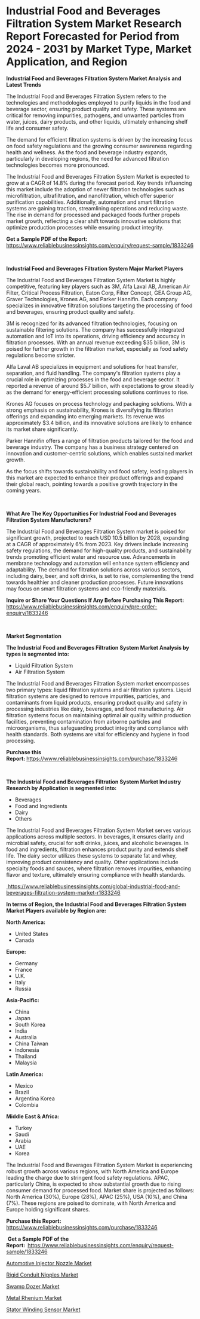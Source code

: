 <p><h1>Industrial Food and Beverages Filtration System Market Research Report Forecasted for Period from 2024 -  2031 by Market Type, Market Application, and Region</h1></p><p><strong>Industrial Food and Beverages Filtration System Market Analysis and Latest Trends</strong></p>
<p><p>The Industrial Food and Beverages Filtration System refers to the technologies and methodologies employed to purify liquids in the food and beverage sector, ensuring product quality and safety. These systems are critical for removing impurities, pathogens, and unwanted particles from water, juices, dairy products, and other liquids, ultimately enhancing shelf life and consumer safety. </p><p>The demand for efficient filtration systems is driven by the increasing focus on food safety regulations and the growing consumer awareness regarding health and wellness. As the food and beverage industry expands, particularly in developing regions, the need for advanced filtration technologies becomes more pronounced. </p><p>The Industrial Food and Beverages Filtration System Market is expected to grow at a CAGR of 14.8% during the forecast period. Key trends influencing this market include the adoption of newer filtration technologies such as microfiltration, ultrafiltration, and nanofiltration, which offer superior purification capabilities. Additionally, automation and smart filtration systems are gaining traction, streamlining operations and reducing waste. The rise in demand for processed and packaged foods further propels market growth, reflecting a clear shift towards innovative solutions that optimize production processes while ensuring product integrity.</p></p>
<p><strong>Get a Sample PDF of the Report:&nbsp;</strong> <a href="https://www.reliablebusinessinsights.com/enquiry/request-sample/1833246?utm_campaign=1113&utm_medium=2&utm_source=Github&utm_content=ia&utm_term=19102024&utm_id=industrial-food-and-beverages-filtration-system">https://www.reliablebusinessinsights.com/enquiry/request-sample/1833246</a></p>
<p>&nbsp;</p>
<p><strong>Industrial Food and Beverages Filtration System Major Market Players</strong></p>
<p><p>The Industrial Food and Beverages Filtration System Market is highly competitive, featuring key players such as 3M, Alfa Laval AB, American Air Filter, Critical Process Filtration, Eaton Corp, Filter Concept, GEA Group AG, Graver Technologies, Krones AG, and Parker Hannifin. Each company specializes in innovative filtration solutions targeting the processing of food and beverages, ensuring product quality and safety.</p><p>3M is recognized for its advanced filtration technologies, focusing on sustainable filtering solutions. The company has successfully integrated automation and IoT into its operations, driving efficiency and accuracy in filtration processes. With an annual revenue exceeding $35 billion, 3M is poised for further growth in the filtration market, especially as food safety regulations become stricter.</p><p>Alfa Laval AB specializes in equipment and solutions for heat transfer, separation, and fluid handling. The company's filtration systems play a crucial role in optimizing processes in the food and beverage sector. It reported a revenue of around $5.7 billion, with expectations to grow steadily as the demand for energy-efficient processing solutions continues to rise.</p><p>Krones AG focuses on process technology and packaging solutions. With a strong emphasis on sustainability, Krones is diversifying its filtration offerings and expanding into emerging markets. Its revenue was approximately $3.4 billion, and its innovative solutions are likely to enhance its market share significantly.</p><p>Parker Hannifin offers a range of filtration products tailored for the food and beverage industry. The company has a business strategy centered on innovation and customer-centric solutions, which enables sustained market growth.</p><p>As the focus shifts towards sustainability and food safety, leading players in this market are expected to enhance their product offerings and expand their global reach, pointing towards a positive growth trajectory in the coming years.</p></p>
<p>&nbsp;</p>
<p><strong>What Are The Key Opportunities For Industrial Food and Beverages Filtration System Manufacturers?</strong></p>
<p><p>The Industrial Food and Beverages Filtration System market is poised for significant growth, projected to reach USD 10.5 billion by 2028, expanding at a CAGR of approximately 6% from 2023. Key drivers include increasing safety regulations, the demand for high-quality products, and sustainability trends promoting efficient water and resource use. Advancements in membrane technology and automation will enhance system efficiency and adaptability. The demand for filtration solutions across various sectors, including dairy, beer, and soft drinks, is set to rise, complementing the trend towards healthier and cleaner production processes. Future innovations may focus on smart filtration systems and eco-friendly materials.</p></p>
<p><strong>Inquire or Share Your Questions If Any Before Purchasing This Report:</strong> <a href="https://www.reliablebusinessinsights.com/enquiry/pre-order-enquiry/1833246?utm_campaign=1113&utm_medium=2&utm_source=Github&utm_content=ia&utm_term=19102024&utm_id=industrial-food-and-beverages-filtration-system">https://www.reliablebusinessinsights.com/enquiry/pre-order-enquiry/1833246</a></p>
<p>&nbsp;</p>
<p><strong>Market Segmentation</strong></p>
<p><strong>The Industrial Food and Beverages Filtration System Market Analysis by types is segmented into:</strong></p>
<p><ul><li>Liquid Filtration System</li><li>Air Filtration System</li></ul></p>
<p><p>The Industrial Food and Beverages Filtration System market encompasses two primary types: liquid filtration systems and air filtration systems. Liquid filtration systems are designed to remove impurities, particles, and contaminants from liquid products, ensuring product quality and safety in processing industries like dairy, beverages, and food manufacturing. Air filtration systems focus on maintaining optimal air quality within production facilities, preventing contamination from airborne particles and microorganisms, thus safeguarding product integrity and compliance with health standards. Both systems are vital for efficiency and hygiene in food processing.</p></p>
<p><strong>Purchase this Report:&nbsp;</strong><a href="https://www.reliablebusinessinsights.com/purchase/1833246?utm_campaign=1113&utm_medium=2&utm_source=Github&utm_content=ia&utm_term=19102024&utm_id=industrial-food-and-beverages-filtration-system">https://www.reliablebusinessinsights.com/purchase/1833246</a></p>
<p>&nbsp;</p>
<p><strong>The Industrial Food and Beverages Filtration System Market Industry Research by Application is segmented into:</strong></p>
<p><ul><li>Beverages</li><li>Food and Ingredients</li><li>Dairy</li><li>Others</li></ul></p>
<p><p>The Industrial Food and Beverages Filtration System Market serves various applications across multiple sectors. In beverages, it ensures clarity and microbial safety, crucial for soft drinks, juices, and alcoholic beverages. In food and ingredients, filtration enhances product purity and extends shelf life. The dairy sector utilizes these systems to separate fat and whey, improving product consistency and quality. Other applications include specialty foods and sauces, where filtration removes impurities, enhancing flavor and texture, ultimately ensuring compliance with health standards.</p></p>
<p><a href="https://www.reliablebusinessinsights.com/global-industrial-food-and-beverages-filtration-system-market-r1833246?utm_campaign=1113&utm_medium=2&utm_source=Github&utm_content=ia&utm_term=19102024&utm_id=industrial-food-and-beverages-filtration-system">&nbsp;https://www.reliablebusinessinsights.com/global-industrial-food-and-beverages-filtration-system-market-r1833246</a></p>
<p><strong>In terms of Region, the Industrial Food and Beverages Filtration System Market Players available by Region are:</strong></p>
<p>
    <p> <strong> North America: </strong>
        <ul>
            <li>United States</li>
            <li>Canada</li>
        </ul>
        </p> 
    <p> <strong> Europe: </strong>
        <ul>
            <li>Germany</li>
            <li>France</li>
            <li>U.K.</li>
            <li>Italy</li>
            <li>Russia</li>
        </ul>
        </p> 
    <p> <strong> Asia-Pacific: </strong>
        <ul>
            <li>China</li>
            <li>Japan</li>
            <li>South Korea</li>
            <li>India</li>
            <li>Australia</li>
            <li>China Taiwan</li>
            <li>Indonesia</li>
            <li>Thailand</li>
            <li>Malaysia</li>
        </ul>
        </p> 
    <p> <strong> Latin America: </strong>
        <ul>
            <li>Mexico</li>
            <li>Brazil</li>
            <li>Argentina Korea</li>
            <li>Colombia</li>
        </ul>
        </p> 
    <p> <strong> Middle East & Africa: </strong>
        <ul>
            <li>Turkey</li>
            <li>Saudi</li>
            <li>Arabia</li>
            <li>UAE</li>
            <li>Korea</li>
        </ul>
    </p>
    </p>
<p><p>The Industrial Food and Beverages Filtration System Market is experiencing robust growth across various regions, with North America and Europe leading the charge due to stringent food safety regulations. APAC, particularly China, is expected to show substantial growth due to rising consumer demand for processed food. Market share is projected as follows: North America (30%), Europe (28%), APAC (25%), USA (10%), and China (7%). These regions are poised to dominate, with North America and Europe holding significant shares.</p></p>
<p><strong>Purchase this Report: </strong><a href="https://www.reliablebusinessinsights.com/purchase/1833246?utm_campaign=1113&utm_medium=2&utm_source=Github&utm_content=ia&utm_term=19102024&utm_id=industrial-food-and-beverages-filtration-system">https://www.reliablebusinessinsights.com/purchase/1833246</a></p>
<p>&nbsp;<strong>Get a Sample PDF of the Report:&nbsp;&nbsp;</strong><a href="https://www.reliablebusinessinsights.com/enquiry/request-sample/1833246?utm_campaign=1113&utm_medium=2&utm_source=Github&utm_content=ia&utm_term=19102024&utm_id=industrial-food-and-beverages-filtration-system">https://www.reliablebusinessinsights.com/enquiry/request-sample/1833246</a></p>
<p><strong></strong></p>
<p><p><a href="https://issuu.com/reportprime-2/docs/automotive-injector-nozzle-market-s_751b7cbb46f4eb?utm_campaign=1113&utm_medium=2&utm_source=Github&utm_content=ia&utm_term=19102024&utm_id=industrial-food-and-beverages-filtration-system">Automotive Injector Nozzle Market</a></p><p><a href="https://github.com/lavenaz9fufin/Market-Research-Report-List-1/blob/main/rigid-conduit-nipples-market.md?utm_campaign=1113&utm_medium=2&utm_source=Github&utm_content=ia&utm_term=19102024&utm_id=industrial-food-and-beverages-filtration-system">Rigid Conduit Nipples Market</a></p><p><a href="https://www.linkedin.com/pulse/unlocking-growth-potential-strategic-analysis-swamp-dozer-wh53f?utm_campaign=1113&utm_medium=2&utm_source=Github&utm_content=ia&utm_term=19102024&utm_id=industrial-food-and-beverages-filtration-system">Swamp Dozer Market</a></p><p><a href="https://medium.com/@dariusgach2r/strategic-roadmap-to-success-global-metal-rhenium-market-analysis-2024-2031-1f8cf6161aad?utm_campaign=1113&utm_medium=2&utm_source=Github&utm_content=ia&utm_term=19102024&utm_id=industrial-food-and-beverages-filtration-system">Metal Rhenium Market</a></p><p><a href="https://github.com/tewellnudorennk/Market-Research-Report-List-1/blob/main/stator-winding-sensor-market.md?utm_campaign=1113&utm_medium=2&utm_source=Github&utm_content=ia&utm_term=19102024&utm_id=industrial-food-and-beverages-filtration-system">Stator Winding Sensor Market</a></p></p>